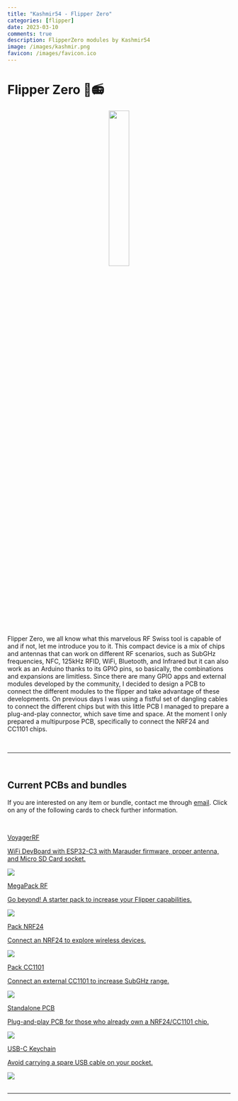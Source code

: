 ```yaml
---
title: "Kashmir54 - Flipper Zero"
categories: [flipper]
date: 2023-03-10
comments: true
description: FlipperZero modules by Kashmir54
image: /images/kashmir.png
favicon: /images/favicon.ico
---
```


# Flipper Zero 🐬📻

<p align="center">
  <img class="head-logo" src="/images/flipper/flipper.png" width="30%"/>
</p>

Flipper Zero, we all know what this marvelous RF Swiss tool is capable of and if not, let me introduce you to it. This compact device is a mix of chips and antennas that can work on different RF scenarios, such as SubGHz frequencies, NFC, 125kHz RFID, WiFi, Bluetooth, and Infrared but it can also work as an Arduino thanks to its GPIO pins, so basically, the combinations and expansions are limitless. Since there are many GPIO apps and external modules developed by the community, I decided to design a PCB to connect the different modules to the flipper and take advantage of these developments. On previous days I was using a fistful set of dangling cables to connect the different chips but with this little PCB I managed to prepare a plug-and-play connector, which save time and space. At the moment I only prepared a multipurpose PCB, specifically to connect the NRF24 and CC1101 chips.

<br>

---

<br>


## Current PCBs and bundles

If you are interested on any item or bundle, contact me through [email](mailto:kashmir_54@hotmail.com). Click on any of the following cards to check further information.

<br>

<div class="grid-two">

<a class="box" href="/flipper/wifi">
  <div class="box-two">
    <p class="rodden">VoyagerRF</p>
    <p>WiFi DevBoard with ESP32-C3 with Marauder firmware, proper antenna, and Micro SD Card socket.</p>
    <img class="orange-border" src="/images/flipper/voyager_white_1.jpg">
  </div>
</a>

<a class="box" href="/flipper/nrf24_board#other-stuff">
  <div class="box-two">
    <p class="rodden">MegaPack RF</p>
    <p>Go beyond! A starter pack to increase your Flipper capabilities.</p>
    <img class="orange-border" src="/images/flipper/megapack_rf.jpg">
  </div>
</a>

<a class="box" href="/flipper/nrf24_board#nrf24">
  <div class="box-two">
    <p class="rodden">Pack NRF24</p>
    <p>Connect an NRF24 to explore wireless devices.</p>
    <img class="orange-border" src="/images/flipper/nrf24.jpg">
  </div>
</a>

<a class="box" href="/flipper/nrf24_board#cc1101">
  <div class="box-two">
    <p class="rodden">Pack CC1101</p>
    <p>Connect an external CC1101 to increase SubGHz range.</p>
    <img class="orange-border" src="/images/flipper/cc1101_1.jpg">
  </div>
</a>

<a class="box" href="/flipper/nrf24_board">
  <div class="box-two">
    <p class="rodden">Standalone PCB</p>
    <p>Plug-and-play PCB for those who already own a NRF24/CC1101 chip.</p>
    <img class="orange-border" src="/images/flipper/pcb_v1_1.jpg">
  </div>
</a>

<a class="box" href="/flipper/nrf24_board#other-stuff">
  <div class="box-two">
    <p class="rodden">USB-C Keychain</p>
    <p>Avoid carrying a spare USB cable on your pocket.</p>
    <img class="orange-border" src="/images/flipper/usbc.jpeg">
  </div>
</a>

</div>

<br>

---

